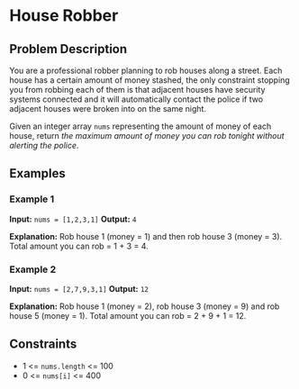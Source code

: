 # House Robber

## Problem Description

You are a professional robber planning to rob houses along a street. Each house has a certain amount of money stashed, the only constraint stopping you from robbing each of them is that adjacent houses have security systems connected and it will automatically contact the police if two adjacent houses were broken into on the same night.

Given an integer array `nums` representing the amount of money of each house, return *the maximum amount of money you can rob tonight without alerting the police*.

## Examples

### Example 1

**Input:** `nums = [1,2,3,1]`
**Output:** `4`

**Explanation:** 
Rob house 1 (money = 1) and then rob house 3 (money = 3).
Total amount you can rob = 1 + 3 = 4.

### Example 2

**Input:** `nums = [2,7,9,3,1]`
**Output:** `12`

**Explanation:** 
Rob house 1 (money = 2), rob house 3 (money = 9) and rob house 5 (money = 1).
Total amount you can rob = 2 + 9 + 1 = 12.

## Constraints

* 1 <= `nums.length` <= 100
* 0 <= `nums[i]` <= 400